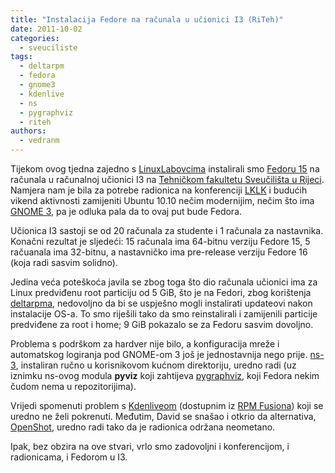 ```yaml
---
title: "Instalacija Fedore na računala u učionici I3 (RiTeh)"
date: 2011-10-02
categories: 
  - sveuciliste
tags: 
  - deltarpm
  - fedora
  - gnome3
  - kdenlive
  - ns
  - pygraphviz
  - riteh
authors: 
  - vedranm
---
```


Tijekom ovog tjedna zajedno s [LinuxLabovcima](http://linuxlab.riteh.hr/) instalirali smo [Fedoru 15](https://fedoraproject.org/wiki/F15_one_page_release_notes) na računala u računalnoj učionici I3 na [Tehničkom fakultetu Sveučilišta u Rijeci](http://www.riteh.uniri.hr/). Namjera nam je bila za potrebe radionica na konferenciji [LKLK](http://lklk.eu/) i budućih vikend aktivnosti zamijeniti Ubuntu 10.10 nečim modernijim, nečim što ima [GNOME 3](https://www.gnome.org/gnome-3/), pa je odluka pala da to ovaj put bude Fedora.

<!-- more -->

Učionica I3 sastoji se od 20 računala za studente i 1 računala za nastavnika. Konačni rezultat je sljedeći: 15 računala ima 64-bitnu verziju Fedore 15, 5 račuanala ima 32-bitnu, a nastavničko ima pre-release verziju Fedore 16 (koja radi sasvim solidno).

Jedina veća poteškoća javila se zbog toga što dio računala učionici ima za Linux predviđenu root particiju od 5 GiB, što je na Fedori, zbog korištenja [deltarpma](https://github.com/rpm-software-management/deltarpm), nedovoljno da bi se uspješno mogli instalirati updateovi nakon instalacije OS-a. To smo riješili tako da smo reinstalirali i zamijenili particije predviđene za root i home; 9 GiB pokazalo se za Fedoru sasvim dovoljno.

Problema s podrškom za hardver nije bilo, a konfiguracija mreže i automatskog logiranja pod GNOME-om 3 još je jednostavnija nego prije. [ns-3](https://www.nsnam.org/), instaliran ručno u korisnikovom kućnom direktoriju, uredno radi (uz iznimku ns-ovog modula **pyviz** koji zahtijeva [pygraphviz](https://pygraphviz.github.io/), koji Fedora nekim čudom nema u repozitorijima).

Vrijedi spomenuti problem s [Kdenliveom](https://kdenlive.org/) (dostupnim iz [RPM Fusiona](https://rpmfusion.org/)) koji se uredno ne želi pokrenuti. Međutim, David se snašao i otkrio da alternativa, [OpenShot](https://www.openshot.org/), uredno radi tako da je radionica održana neometano.

Ipak, bez obzira na ove stvari, vrlo smo zadovoljni i konferencijom, i radionicama, i Fedorom u I3.

